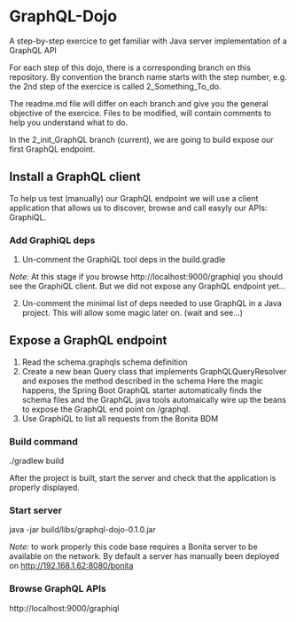 # GraphQL-Dojo
A step-by-step exercice to get familiar with Java server implementation of a GraphQL API

For each step of this dojo, there is a corresponding branch on this repository.
By convention the branch name starts with the step number, e.g. the 2nd step of the exercice is called 2_Something_To_do.

The readme.md file will differ on each branch and give you the general objective of the exercice.
Files to be modified, will contain comments to help you understand what to do.

In the 2_init_GraphQL branch (current), we are going to build expose our first GraphQL endpoint.

## Install a GraphQL client
To help us test (manually) our GraphQL endpoint we will use a client application that allows us to discover, browse and call easyly our APIs: GraphiQL.


### Add GraphiQL deps
1) Un-comment the GraphiQL tool deps in the build.gradle

*Note:* At this stage if you browse http://localhost:9000/graphiql you should see the GraphiQL client. But we did not expose any GraphQL endpoint yet...

2) Un-comment the minimal list of deps needed to use GraphQL in a Java project. This will allow some magic later on. (wait and see...)

## Expose a GraphQL endpoint
1) Read the schema.graphqls schema definition
2) Create a new bean Query class that implements GraphQLQueryResolver and exposes the method described in the schema
Here the magic happens, the Spring Boot GraphQL starter automatically finds the schema files and the GraphQL java tools automaically wire up the beans to expose the GraphQL end point on /graphql.
3) Use GraphiQL to list all requests from the Bonita BDM

### Build command
./gradlew build

After the project is built, start the server and check that the application is properly displayed.

### Start server
java -jar build/libs/graphql-dojo-0.1.0.jar

*Note:* to work properly this code base requires a Bonita server to be available on the network. By default a server has manually been deployed on http://192.168.1.62:8080/bonita

### Browse GraphQL APIs
http://localhost:9000/graphiql